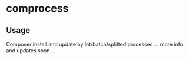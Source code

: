 # comprocess

## Usage
Composer install and update by lot/batch/splitted processes ... more info and updates soon ...
